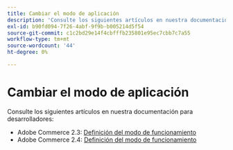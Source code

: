 ```yaml
---
title: Cambiar el modo de aplicación
description: 'Consulte los siguientes artículos en nuestra documentación para desarrolladores:'
exl-id: b90fd094-7f26-4abf-9f9b-b005214d5f54
source-git-commit: c1c2bd29e14f4cbfffb235801e95ec7cbb7c7a55
workflow-type: tm+mt
source-wordcount: '44'
ht-degree: 0%

---
```


# Cambiar el modo de aplicación

Consulte los siguientes artículos en nuestra documentación para desarrolladores:

* Adobe Commerce 2.3: [Definición del modo de funcionamiento](https://devdocs.magento.com/guides/v2.3/config-guide/cli/config-cli-subcommands-mode.html)
* Adobe Commerce 2.4: [Definición del modo de funcionamiento](https://devdocs.magento.com/guides/v2.4/config-guide/cli/config-cli-subcommands-mode.html)
